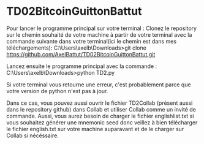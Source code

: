 # TD02BitcoinGuittonBattut

Pour lancer le programme principal sur votre terminal :
Clonez le repository sur le chemin souhaité de votre machine à partir de votre terminal avec la commande suivante dans votre terminal(ici le chemin est dans mes téléchargements): 
C:\Users\axelb\Downloads>git clone https://github.com/AxelBattut/TD02BitcoinGuittonBattut.git

Lancez ensuite le programme principal avec la commande :
C:\Users\axelb\Downloads>python TD2.py

Si votre terminal vous retourne une erreur, c'est probablement parce que votre version de python n'est pas à jour.

Dans ce cas, vous pouvez aussi ouvrir le fichier TD2Collab (présent aussi dans le repository github) dans Collab et utiliser Collab comme un invité de commande.
Aussi, vous aurez besoin de charger le fichier englishlist.txt si vous souhaitez générer une mnemonic seed donc veillez à bien télécharger le fichier english.txt sur votre machine auparavant et de le charger sur Collab si nécéssaire.
